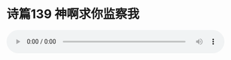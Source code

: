 # 诗篇139 神啊求你监察我

<audio style="width: 100%;" preload="false" controls controlslist="nodownload"><source src="//cdn.simai.ml/audio/mp3/old/27537.mp3" type="audio/mpeg">Your browser does not support the audio element.</audio>


